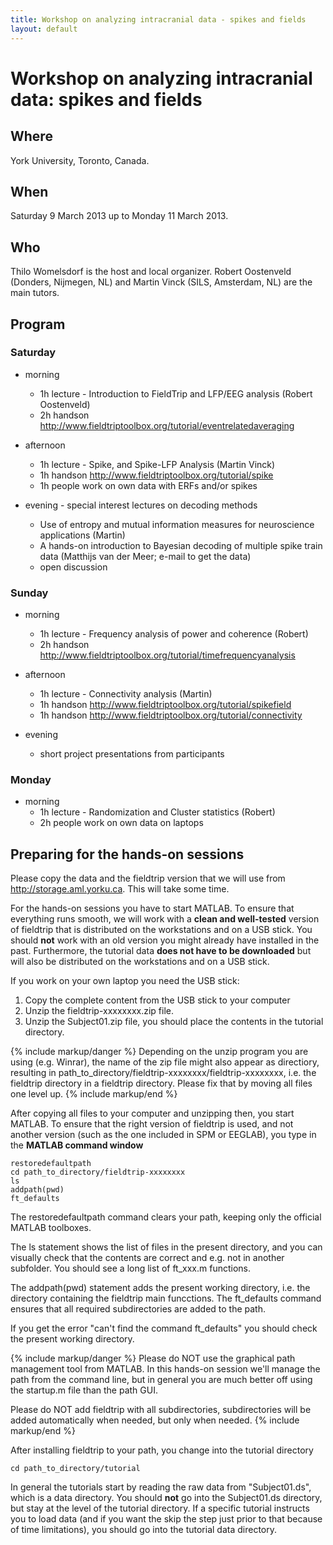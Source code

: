 ```yaml
---
title: Workshop on analyzing intracranial data - spikes and fields
layout: default
---
```


# Workshop on analyzing intracranial data: spikes and fields

## Where

York University, Toronto, Canada.

## When

Saturday 9 March 2013 up to Monday 11 March 2013.

## Who

Thilo Womelsdorf is the host and local organizer. Robert Oostenveld (Donders, Nijmegen, NL) and Martin Vinck (SILS, Amsterdam, NL) are the main tutors.

## Program

### Saturday

-   morning
    -   1h lecture - Introduction to FieldTrip and LFP/EEG analysis (Robert Oostenveld)
    -   2h handson <http://www.fieldtriptoolbox.org/tutorial/eventrelatedaveraging>

-   afternoon
    -   1h lecture - Spike, and Spike-LFP Analysis (Martin Vinck)
    -   1h handson <http://www.fieldtriptoolbox.org/tutorial/spike>
    -   1h people work on own data with ERFs and/or spikes

-   evening - special interest lectures on decoding methods
    -   Use of entropy and mutual information measures for neuroscience applications (Martin)
    -   A hands-on introduction to Bayesian decoding of multiple spike train data (Matthijs van der Meer; e-mail to get the data)
    -   open discussion

### Sunday

-   morning
    -   1h lecture - Frequency analysis of power and coherence (Robert)
    -   2h handson <http://www.fieldtriptoolbox.org/tutorial/timefrequencyanalysis>

-   afternoon
    -   1h lecture - Connectivity analysis (Martin)
    -   1h handson <http://www.fieldtriptoolbox.org/tutorial/spikefield>
    -   1h handson <http://www.fieldtriptoolbox.org/tutorial/connectivity>

-   evening
    -   short project presentations from participants

### Monday

-   morning
    -   1h lecture - Randomization and Cluster statistics (Robert)
    -   2h people work on own data on laptops

## Preparing for the hands-on sessions

Please copy the data and the fieldtrip version that we will use from <http://storage.aml.yorku.ca>. This will take some time.

For the hands-on sessions you have to start MATLAB. To ensure that
everything runs smooth, we will work with a **clean and well-tested**
version of fieldtrip that is distributed on the workstations and on a USB stick. You should **not** work with an old version you might already have installed in the past. Furthermore, the tutorial data **does not have to be downloaded** but will also be distributed on the workstations and on a USB stick.

If you work on your own laptop you need the USB stick:

1.  Copy the complete content from the USB stick to your computer
2.  Unzip the fieldtrip-xxxxxxxx.zip file.
3.  Unzip the Subject01.zip file, you should place the contents in the tutorial directory.

{% include markup/danger %}
Depending on the unzip program you are using (e.g. Winrar), the name of the zip file might also appear as directiory, resulting in path_to_directory/fieldtrip-xxxxxxxx/fieldtrip-xxxxxxxx, i.e. the fieldtrip directory in a fieldtrip directory. Please fix that by moving all files one level up.
{% include markup/end %}

After copying all files to your computer and unzipping then, you start MATLAB. To ensure that the right version of fieldtrip is used, and not another version (such as the one included in SPM or EEGLAB), you type in the **MATLAB command window**

    restoredefaultpath
    cd path_to_directory/fieldtrip-xxxxxxxx
    ls
    addpath(pwd)
    ft_defaults

The restoredefaultpath command clears your path, keeping only the official MATLAB toolboxes.

The ls statement shows the list of files in the present directory, and you can visually check that the contents are correct and e.g. not in another subfolder. You should see a long list of ft_xxx.m functions.

The addpath(pwd) statement adds the present working directory, i.e. the directory containing the fieldtrip main funcctions. The ft_defaults command ensures that all required subdirectories are added to the path.

If you get the error "can't find the command ft_defaults" you should check the present working directory.

{% include markup/danger %}
Please do NOT use the graphical path management tool from MATLAB. In this hands-on session we'll manage the path from the command line, but in general you are much better off using the startup.m file than the path GUI.

Please do NOT add fieldtrip with all subdirectories, subdirectories will be added automatically when needed, but only when needed.
{% include markup/end %}

After installing fieldtrip to your path, you change into the tutorial directory

    cd path_to_directory/tutorial

In general the tutorials start by reading the raw data from "Subject01.ds", which is a data directory. You should **not** go into the Subject01.ds directory, but stay at the level of the tutorial directory. If a specific tutorial instructs you to load data (and if you want the skip the step just prior to that because of time limitations), you should go into the tutorial data directory.
